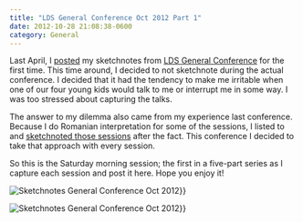 ```yaml
---
title: "LDS General Conference Oct 2012 Part 1"
date: 2012-10-28 21:08:38-0600
category: General
---
```


Last April, I <a href="https://www.bennorris.blog/2012/04/05/lds-general-conference.html" title="LDS General Conference April 2012">posted</a> my sketchnotes from <a href="http://www.lds.org/general-conference/about-general-conference" title="LDS General Conference" target="_blank">LDS General Conference</a> for the first time. This time around, I decided to not sketchnote during the actual conference. I decided that it had the tendency to make me irritable when one of our four young kids would talk to me or interrupt me in some way. I was too stressed about capturing the talks.

The answer to my dilemma also came from my experience last conference. Because I do Romanian interpretation for some of the sessions, I listed to and <a href="https://www.bennorris.blog/2012/05/14/lds-general-conference.html" title="LDS General Conference April 2012 Part II">sketchnoted those sessions</a> after the fact. This conference I decided to take that approach with every session.

So this is the Saturday morning session; the first in a five-part series as I capture each session and post it here. Hope you enjoy it!

<img src="https://media.bennorris.org/images/gospelsketcher/uploads/2021/d0df9c98c7.jpg" alt="Sketchnotes General Conference Oct 2012" gallery="oct2012">}}

<img src="https://media.bennorris.org/images/gospelsketcher/uploads/2021/06555d8352.jpg" alt="Sketchnotes General Conference Oct 2012" gallery="oct2012">}}
